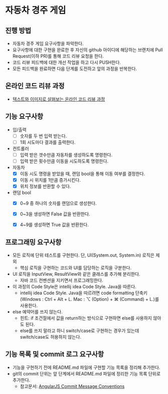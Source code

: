 # 자동차 경주 게임
## 진행 방법
* 자동차 경주 게임 요구사항을 파악한다.
* 요구사항에 대한 구현을 완료한 후 자신의 github 아이디에 해당하는 브랜치에 Pull Request(이하 PR)를 통해 코드 리뷰 요청을 한다.
* 코드 리뷰 피드백에 대한 개선 작업을 하고 다시 PUSH한다.
* 모든 피드백을 완료하면 다음 단계를 도전하고 앞의 과정을 반복한다.

## 온라인 코드 리뷰 과정
* [텍스트와 이미지로 살펴보는 온라인 코드 리뷰 과정](https://github.com/next-step/nextstep-docs/tree/master/codereview)

## 기능 요구사항
* 입/출력
  + [ ] 숫자를 두 번 입력 받는다.
  + [ ] 1회 시도마다 결과를 출력한다.
* 컨트롤러
  + [ ] 입력 받은 갯수만큼 자동차를 생성하도록 명령한다.
  + [ ] 입력 받은 횟수만큼 이동을 시도하도록 명령한다.
* 자동차
  + [X] 이동 시도 명령을 받았을 때, 랜덤 bool을 통해 이동 여부를 결정한다. 
  + [X] 이동 시 위치를 1만큼 증가시킨다.
  + [X] 위치 정보를 반환할 수 있다.
* 랜덤 bool
  + [x] 0~9 중 하나의 숫자를 랜덤으로 생성한다.
  + [x] 0~3을 생성하면 False 값을 반환한다.
  + [x] 4~9를 생성하면 True 값을 반환한다.


## 프로그래밍 요구사항
* 모든 로직에 단위 테스트를 구현한다. 단, UI(System.out, System.in) 로직은 제외
  + 핵심 로직을 구현하는 코드와 UI를 담당하는 로직을 구분한다.
* UI 로직을 InputView, ResultView와 같은 클래스를 추가해 분리한다.
  + 자바 코드 컨벤션을 지키면서 프로그래밍한다.
* 이 과정의 Code Style은 intellij idea Code Style. Java을 따른다.
  + intellij idea Code Style. Java을 따르려면 code formatting 단축키(Windows : Ctrl + Alt + L. Mac : ⌥ (Option) + ⌘ (Command) + L.)를 사용한다.
* else 예약어를 쓰지 않는다.
  + 힌트: if 조건절에서 값을 return하는 방식으로 구현하면 else를 사용하지 않아도 된다.
  + else를 쓰지 말라고 하니 switch/case로 구현하는 경우가 있는데 switch/case도 허용하지 않는다.

## 기능 목록 및 commit 로그 요구사항
* 기능을 구현하기 전에 README.md 파일에 구현할 기능 목록을 정리해 추가한다.
* git의 commit 단위는 앞 단계에서 README.md 파일에 정리한 기능 목록 단위로 추가한다.
  + 참고문서: [AngularJS Commit Message Conventions](https://gist.github.com/stephenparish/9941e89d80e2bc58a153)
